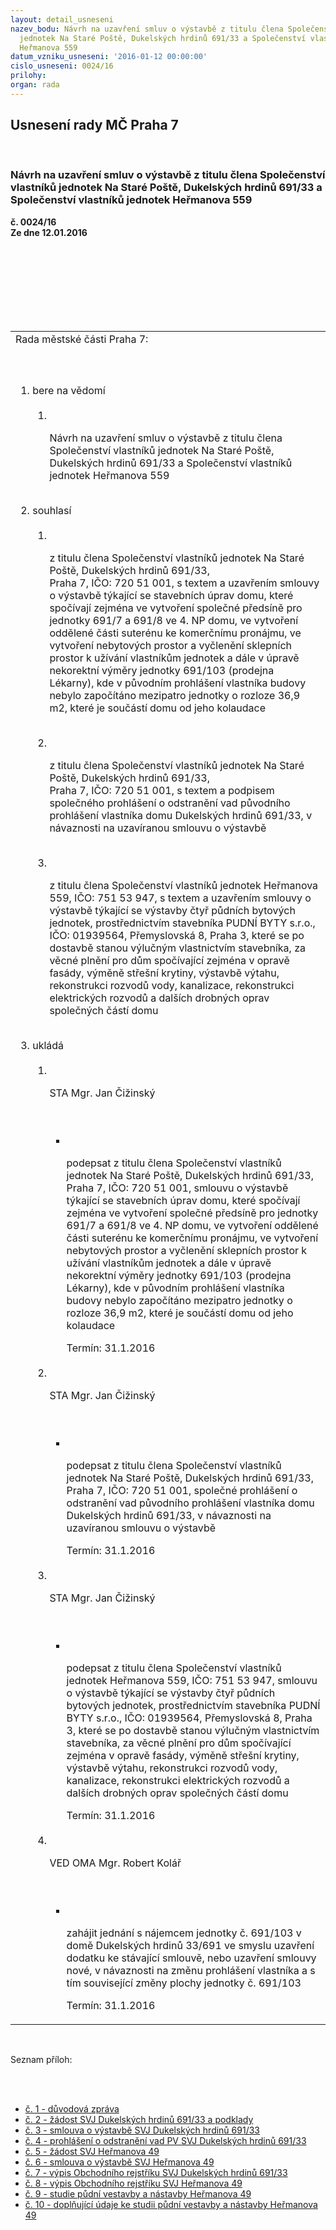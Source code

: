 ```yaml
---
layout: detail_usneseni
nazev_bodu: Návrh na uzavření smluv o výstavbě z titulu člena Společenství vlastníků
  jednotek Na Staré Poště, Dukelských hrdinů 691/33 a Společenství vlastníků jednotek
  Heřmanova 559
datum_vzniku_usneseni: '2016-01-12 00:00:00'
cislo_usneseni: 0024/16
prilohy: 
organ: rada
---
```

<div id="ucUsn_pList" class="usn">
	<span><h2>Usnesení rady MČ Praha 7 </h2>
<br></span><div class="standBody">
<span><h3>Návrh na uzavření smluv o výstavbě z titulu člena Společenství vlastníků jednotek Na Staré Poště, Dukelských hrdinů 691/33 a Společenství vlastníků jednotek Heřmanova 559</h3></span><div class="center">
		<strong>č. 0024/16</strong><br>
	</div>
<div class="center">
		<strong>Ze dne 12.01.2016</strong><br><br>
	</div>
<p></p>
<br><table class="documentProperties tableView">
<br><tbody>
<br><tr>
<br><td>Rada městské části Praha 7:</td>
</tr>
<br><tr>
<br><td>
<br><ol class="urzList_view">
<br><li class="urzClass1">bere na vědomí <br><ol class="urzOlClass">
<br><li class="urzClass2">
<br><p>Návrh na uzavření smluv o výstavbě z titulu člena Společenství vlastníků jednotek Na Staré Poště, Dukelských hrdinů 691/33 a Společenství vlastníků jednotek Heřmanova 559</p>
</li>
</ol>
<br>
</li>
<li class="urzClass1">souhlasí <br><ol class="urzOlClass">
<br><li class="urzClass2">
<br><p>z titulu člena Společenství vlastníků jednotek Na Staré Poště, Dukelských hrdinů 691/33,<br>Praha 7, IČO: 720 51 001, s textem a uzavřením smlouvy o výstavbě týkající se stavebních úprav domu, které spočívají zejména ve vytvoření společné předsíně pro jednotky 691/7 a 691/8 ve 4. NP domu, ve vytvoření oddělené části suterénu ke komerčnímu pronájmu, ve vytvoření nebytových prostor a vyčlenění sklepních prostor k užívání vlastníkům jednotek a dále v úpravě nekorektní výměry jednotky 691/103 (prodejna Lékarny), kde v původním prohlášení vlastníka budovy nebylo započítáno mezipatro jednotky o rozloze 36,9 m2, které je součástí domu od jeho kolaudace</p>
<br>
</li>
<li class="urzClass2">
<br><p>z titulu člena Společenství vlastníků jednotek Na Staré Poště, Dukelských hrdinů 691/33,<br>Praha 7, IČO: 720 51 001, s textem a podpisem společného prohlášení o odstranění vad původního prohlášení vlastníka domu Dukelských hrdinů 691/33, v návaznosti na uzavíranou smlouvu o výstavbě</p>
<br>
</li>
<li class="urzClass2">
<br><p>z titulu člena Společenství vlastníků jednotek Heřmanova 559, IČO: 751 53 947, s textem a uzavřením smlouvy o výstavbě týkající se výstavby čtyř půdních bytových jednotek, prostřednictvím stavebníka PUDNÍ BYTY s.r.o., IČO: 01939564, Přemyslovská 8, Praha 3, které se po dostavbě stanou výlučným vlastnictvím stavebníka, za věcné plnění pro dům spočívající zejména v opravě fasády, výměně střešní krytiny, výstavbě výtahu, rekonstrukci rozvodů vody, kanalizace, rekonstrukci elektrických rozvodů a dalších drobných oprav společných částí domu</p>
</li>
</ol>
<br>
</li>
<li class="urzClass1">ukládá <br><ol class="urzOlClass">
<br><li class="urzClass2">
<br><p>STA Mgr. Jan Čižinský</p>
<br><ul class="urzUlClass">
<br><li class="urzClass3">
<br><p>podepsat z titulu člena Společenství vlastníků jednotek Na Staré Poště, Dukelských hrdinů 691/33, Praha 7, IČO: 720 51 001, smlouvu o výstavbě týkající se stavebních úprav domu, které spočívají zejména ve vytvoření společné předsíně pro jednotky 691/7 a 691/8 ve 4. NP domu, ve vytvoření oddělené části suterénu ke komerčnímu pronájmu, ve vytvoření nebytových prostor a vyčlenění sklepních prostor k užívání vlastníkům jednotek a dále v úpravě nekorektní výměry jednotky 691/103 (prodejna Lékarny), kde v původním prohlášení vlastníka budovy nebylo započítáno mezipatro jednotky o rozloze 36,9 m2, které je součástí domu od jeho kolaudace</p>Termín: 31.1.2016</li>
</ul>
<br>
</li>
<li class="urzClass2">
<br><p>STA Mgr. Jan Čižinský</p>
<br><ul class="urzUlClass">
<br><li class="urzClass3">
<br><p>podepsat z titulu člena Společenství vlastníků jednotek Na Staré Poště, Dukelských hrdinů 691/33, Praha 7, IČO: 720 51 001, společné prohlášení o odstranění vad původního prohlášení vlastníka domu Dukelských hrdinů 691/33, v návaznosti na uzavíranou smlouvu o výstavbě</p>Termín: 31.1.2016</li>
</ul>
<br>
</li>
<li class="urzClass2">
<br><p>STA Mgr. Jan Čižinský</p>
<br><ul class="urzUlClass">
<br><li class="urzClass3">
<br><p>podepsat z titulu člena Společenství vlastníků jednotek Heřmanova 559, IČO: 751 53 947, smlouvu o výstavbě týkající se výstavby čtyř půdních bytových jednotek, prostřednictvím stavebníka PUDNÍ BYTY s.r.o., IČO: 01939564, Přemyslovská 8, Praha 3, které se po dostavbě stanou výlučným vlastnictvím stavebníka, za věcné plnění pro dům spočívající zejména v opravě fasády, výměně střešní krytiny, výstavbě výtahu, rekonstrukci rozvodů vody, kanalizace, rekonstrukci elektrických rozvodů a dalších drobných oprav společných částí domu</p>Termín: 31.1.2016</li>
</ul>
<br>
</li>
<li class="urzClass2">
<br><p>VED OMA Mgr. Robert Kolář</p>
<br><ul class="urzUlClass">
<br><li class="urzClass3">
<br><p>zahájit jednání s nájemcem jednotky č. 691/103 v domě Dukelských hrdinů 33/691 ve smyslu uzavření dodatku ke stávající smlouvě, nebo uzavření smlouvy nové, v návaznosti na změnu prohlášení vlastníka a s tím související změny plochy jednotky č. 691/103</p>Termín: 31.1.2016</li>
</ul>
</li>
</ol>
</li>
</ol>
</td>
</tr>
</tbody>
</table>
<br><p>Seznam příloh:</p>
<br><ul>
<br><li>
<a href="/zdroj.aspx?typ=4&amp;Id=69638&amp;sh=-1957431947" target="_blank" title="Odkaz na soubor - 22,5 kB - nové okno">č. 1 - důvodová zpráva</a> <br>
</li>
<li>
<a href="/zdroj.aspx?typ=4&amp;Id=69639&amp;sh=-1957527915" target="_blank" title="Odkaz na soubor - 1,2 MB - nové okno">č. 2 - žádost SVJ Dukelských hrdinů 691/33 a podklady</a> <br>
</li>
<li>
<a href="/zdroj.aspx?typ=4&amp;Id=69640&amp;sh=-1932920427" target="_blank" title="Odkaz na soubor - 2,8 MB - nové okno">č. 3 - smlouva o výstavbě SVJ Dukelských hrdinů 691/33</a> <br>
</li>
<li>
<a href="/zdroj.aspx?typ=4&amp;Id=69641&amp;sh=-1933017675" target="_blank" title="Odkaz na soubor - 361,8 kB - nové okno">č. 4 - prohlášení o odstranění vad PV SVJ Dukelských hrdinů 691/33</a> <br>
</li>
<li>
<a href="/zdroj.aspx?typ=4&amp;Id=69643&amp;sh=-1932040715" target="_blank" title="Odkaz na soubor - 195,4 kB - nové okno">č. 5 - žádost SVJ Heřmanova 49</a> <br>
</li>
<li>
<a href="/zdroj.aspx?typ=4&amp;Id=69642&amp;sh=-1932992043" target="_blank" title="Odkaz na soubor - 2,5 MB - nové okno">č. 6 - smlouva o výstavbě SVJ Heřmanova 49</a> <br>
</li>
<li>
<a href="/zdroj.aspx?typ=4&amp;Id=69644&amp;sh=-1932851179" target="_blank" title="Odkaz na soubor - 54,6 kB - nové okno">č. 7 - výpis Obchodního rejstříku SVJ Dukelských hrdinů 691/33</a> <br>
</li>
<li>
<a href="/zdroj.aspx?typ=4&amp;Id=69645&amp;sh=-1932817355" target="_blank" title="Odkaz na soubor - 51,6 kB - nové okno">č. 8 - výpis Obchodního rejstříku SVJ Heřmanova 49</a> <br>
</li>
<li>
<a href="/zdroj.aspx?typ=4&amp;Id=69646&amp;sh=-1932857259" target="_blank" title="Odkaz na soubor - 9,9 MB - nové okno">č. 9 - studie půdní vestavby a nástavby Heřmanova 49</a> <br>
</li>
<li><a href="/zdroj.aspx?typ=4&amp;Id=69648&amp;sh=-1932157803" target="_blank" title="Odkaz na soubor - 2,8 MB - nové okno">č. 10 - doplňující údaje ke studii půdní vestavby a nástavby Heřmanova 49</a></li>
</ul>
</div>
</div>